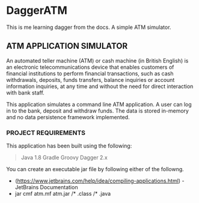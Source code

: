 # DaggerATM
This is me learning dagger from the docs. A simple ATM simulator.

## ATM APPLICATION SIMULATOR

An automated teller machine (ATM) or cash machine (in British English) is an electronic telecommunications device that enables customers of financial institutions to perform financial transactions, such as cash withdrawals, deposits, funds transfers, balance inquiries or account information inquiries, at any time and without the need for direct interaction with bank staff. 

This application simulates a command line ATM application. A user can log in to the bank, deposit and withdraw funds. The data is stored in-memory and no data persistence framework implemented.

### PROJECT REQUIREMENTS

This application has been built using the following:
> Java 1.8
> Gradle Groovy
> Dagger 2.x

You can create an executable jar file by following either of the followng.

* (https://www.jetbrains.com/help/idea/compiling-applications.html) - JetBrains Documentation
* jar cmf atm.mf atm.jar /* .class  /* .java
